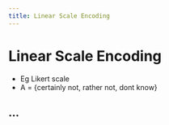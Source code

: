 ```yaml
---
title: Linear Scale Encoding
---
```


# Linear Scale Encoding
- Eg Likert scale
- A = {certainly not, rather not, dont know}

## …




























